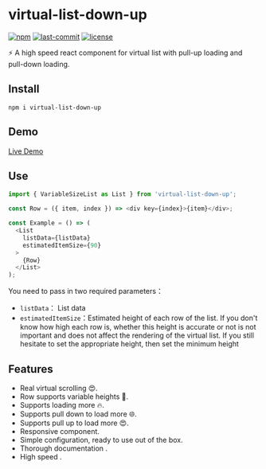 # virtual-list-down-up
[![npm](https://badgen.net/npm/v/virtual-list-down-up)](https://www.npmjs.com/package/virtual-list-down-up)
[![last-commit](https://badgen.net/github/last-commit/chao31/virtual-list-down-up)](https://www.npmjs.com/package/virtual-list-down-up)
[![license](https://badgen.net/github/license/chao31/virtual-list-down-up)](https://www.npmjs.com/package/virtual-list-down-up)

⚡ A high speed react component for virtual list with pull-up loading and pull-down loading.

## Install

```
npm i virtual-list-down-up
```
## Demo

[Live Demo](https://chao31.github.io/virtual-list-down-up-examaples)

## Use

```js
import { VariableSizeList as List } from 'virtual-list-down-up';

const Row = ({ item, index }) => <div key={index}>{item}</div>;

const Example = () => (
  <List
    listData={listData}
    estimatedItemSize={90}
  >
    {Row}
  </List>
);
```

You need to pass in two required parameters：

-  `listData`： List data 
-  `estimatedItemSize`：Estimated height of each row of the list. If you don't know how high each row is, whether this height is accurate or not is not important and does not affect the rendering of the virtual list. If you still hesitate to set the appropriate height, then set the minimum height

## Features

- Real virtual scrolling 😍.
- Row supports variable heights 🎉.
- Supports loading more 🔥.
- Supports pull down to load more 🌐.
- Supports pull up to load more 😍.
- Responsive component.
- Simple configuration, ready to use out of the box.
- Thorough documentation .
- High speed .

